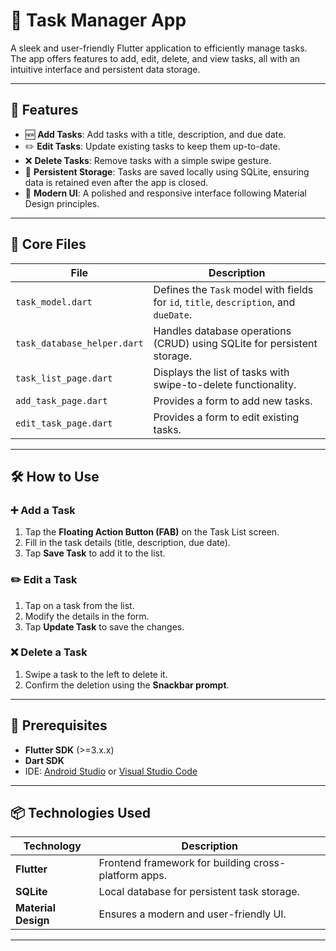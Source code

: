 # 📝 Task Manager App

A sleek and user-friendly Flutter application to efficiently manage tasks. The app offers features to add, edit, delete, and view tasks, all with an intuitive interface and persistent data storage.

---

## 🚀 Features

- 🆕 **Add Tasks**: Add tasks with a title, description, and due date.
- ✏️ **Edit Tasks**: Update existing tasks to keep them up-to-date.
- ❌ **Delete Tasks**: Remove tasks with a simple swipe gesture.
- 💾 **Persistent Storage**: Tasks are saved locally using SQLite, ensuring data is retained even after the app is closed.
- 🎨 **Modern UI**: A polished and responsive interface following Material Design principles.

---

## 📂 Core Files

| File                     | Description                                                                 |
|--------------------------|-----------------------------------------------------------------------------|
| `task_model.dart`        | Defines the `Task` model with fields for `id`, `title`, `description`, and `dueDate`. |
| `task_database_helper.dart` | Handles database operations (CRUD) using SQLite for persistent storage.      |
| `task_list_page.dart`    | Displays the list of tasks with swipe-to-delete functionality.               |
| `add_task_page.dart`     | Provides a form to add new tasks.                                            |
| `edit_task_page.dart`    | Provides a form to edit existing tasks.                                      |

---

## 🛠️ How to Use

### ➕ Add a Task
1. Tap the **Floating Action Button (FAB)** on the Task List screen.
2. Fill in the task details (title, description, due date).
3. Tap **Save Task** to add it to the list.

### ✏️ Edit a Task
1. Tap on a task from the list.
2. Modify the details in the form.
3. Tap **Update Task** to save the changes.

### ❌ Delete a Task
1. Swipe a task to the left to delete it.
2. Confirm the deletion using the **Snackbar prompt**.

---

## 🛑 Prerequisites

- **Flutter SDK** (>=3.x.x)
- **Dart SDK**
- IDE: [Android Studio](https://developer.android.com/studio) or [Visual Studio Code](https://code.visualstudio.com/)

---

## 📦 Technologies Used

| Technology        | Description                                |
|--------------------|--------------------------------------------|
| **Flutter**        | Frontend framework for building cross-platform apps. |
| **SQLite**         | Local database for persistent task storage. |
| **Material Design**| Ensures a modern and user-friendly UI.    |

---




